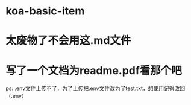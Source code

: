 # koa-basic-item
# 太废物了不会用这.md文件
# 写了一个文档为readme.pdf看那个吧
ps:
  .env文件上传不了，为了上传把.env文件改为了test.txt，想使用记得改回（.env）

